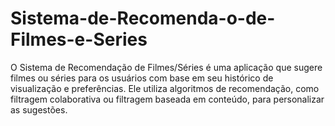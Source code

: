 # Sistema-de-Recomenda-o-de-Filmes-e-Series
O Sistema de Recomendação de Filmes/Séries é uma aplicação que sugere filmes ou séries para os usuários com base em seu histórico de visualização e preferências. Ele utiliza algoritmos de recomendação, como filtragem colaborativa ou filtragem baseada em conteúdo, para personalizar as sugestões.
